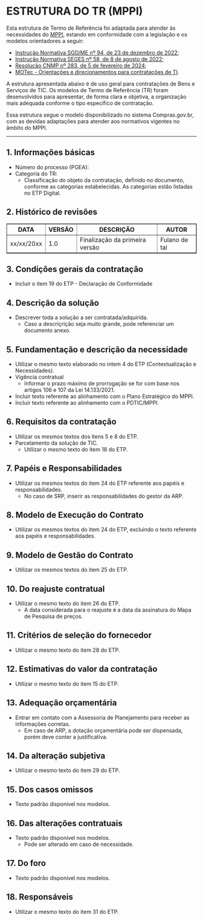 # ESTRUTURA DO TR (MPPI)

Esta estrutura de Termo de Referência foi adaptada para atender às necessidades do [MPPI](https://www.mppi.mp.br), estando em conformidade com a legislação e os modelos orientadores a seguir:

- [Instrução Normativa SGD/ME nº 94, de 23 de dezembro de 2022](https://www.gov.br/governodigital/pt-br/contratacoes-de-tic/instrucao-normativa-sgd-me-no-94-de-23-de-dezembro-de-2022);
- [Instrução Normativa SEGES nº 58, de 8 de agosto de 2022](https://www.gov.br/compras/pt-br/acesso-a-informacao/legislacao/instrucoes-normativas/instrucao-normativa-seges-no-58-de-8-de-agosto-de-2022);
- [Resolução CNMP nº 283, de 5 de fevereiro de 2024](https://www.cnmp.mp.br/portal/images/CALJ/resolucoes/Resolucao-n-283.pdf);
- [MOTec - Orientações e direcionamentos para contratações de TI](https://www.cnmp.mp.br/portal/publicacoes/18018-motec-orientacoes-e-direcionamentos-para-contratacoes-de-ti).

A estrutura apresentada abaixo é de uso geral para contratações de Bens e Serviços de TIC. Os modelos de Termo de Referência (TR) foram desenvolvidos para apresentar, de forma clara e objetiva, a organização mais adequada conforme o tipo específico de contratação.

Essa estrutura segue o modelo disponibilizado no sistema Compras.gov.br, com as devidas adaptações para atender aos normativos vigentes no âmbito do MPPI.
___

## 1. Informações básicas

- Número do processo (PGEA):
- Categoria do TR:
  - Classificação do objeto da contratação, definido no documento, conforme as categorias estabelecidas. As categorias estão listadas no ETP Digital.

## 2. Histórico de revisões

<table border=\"1\">
    <tr>
        <th align=\"center\">DATA</th>
        <th align=\"center\">VERSÃO</th>
        <th align=\"center\">DESCRIÇÃO</th>
        <th align=\"center\">AUTOR</th>
    </tr>
    <tr>
        <td align=\"center\">xx/xx/20xx</td>
        <td align=\"center\">1.0</td>
        <td align=\"center\">Finalização da primeira versão</td>
        <td align=\"center\">Fulano de tal</td>
    </tr>
</table>

## 3. Condições gerais da contratação

- Incluir o item 19 do ETP - Declaração de Conformidade

## 4. Descrição da solução

- Descrever toda a solução a ser contratada/adquirida.
  - Caso a descriçrição seja muito grande, pode referenciar um documento anexo.

## 5. Fundamentação e descrição da necessidade

- Utilizar o mesmo texto elaborado no intem 4 do ETP (Contextualização e Necessidades).
- Vigência contratual
  - Informar o prazo máximo de prorrogação se for com base nos artigos 106 e 107 da Lei 14.133/2021.
- Incluir texto referente ao alinhamento com o Plano Estratégico do MPPI.
- Incluir texto referente ao alinhamento com o PDTIC/MPPI.

## 6. Requisitos da contratação

- Utilizar os mesmos textos dos itens 5 e 8 do ETP.
- Parcelamento da solução de TIC.
  - Utilizar o mesmo texto do item 18 do ETP.

## 7. Papéis e Responsabilidades

- Utilizar os mesmos textos do item 24 do ETP referente aos papéis e responsabilidades.
  - No caso de SRP, inserir as responsabilidades do gestor da ARP.

## 8. Modelo de Execução do Contrato

- Utilizar os mesmos textos do item 24 do ETP, excluindo o texto referente aos papéis e responsabilidades.

## 9. Modelo de Gestão do Contrato

- Utilizar os mesmos textos do item 25 do ETP.

## 10. Do reajuste contratual

- Utilizar o mesmo texto do item 26 do ETP.
  - A data considerada para o reajuste é a data da assinatura do Mapa de Pesquisa de preços. 

## 11. Critérios de seleção do fornecedor

- Utilizar o mesmo texto do item 28 do ETP.

## 12. Estimativas do valor da contratação

- Utilizar o mesmo texto do item 15 do ETP.

## 13. Adequação orçamentária

- Entrar em contato com a Assessoria de Planejamento para receber as informações corretas.
  - Em caso de ARP, a dotação orçamentária pode ser dispensada, porém deve conter a justificativa.

## 14. Da alteração subjetiva

- Utilizar o mesmo texto do item 29 do ETP.

## 15. Dos casos omissos

- Texto padrão disponível nos modelos.

## 16. Das alterações contratuais

- Texto padrão disponível nos modelos.
  - Pode ser alterado em caso de necessidade.

## 17. Do foro

- Texto padrão disponível nos modelos.

## 18. Responsáveis

- Utilizar o mesmo texto do item 31 do ETP.
